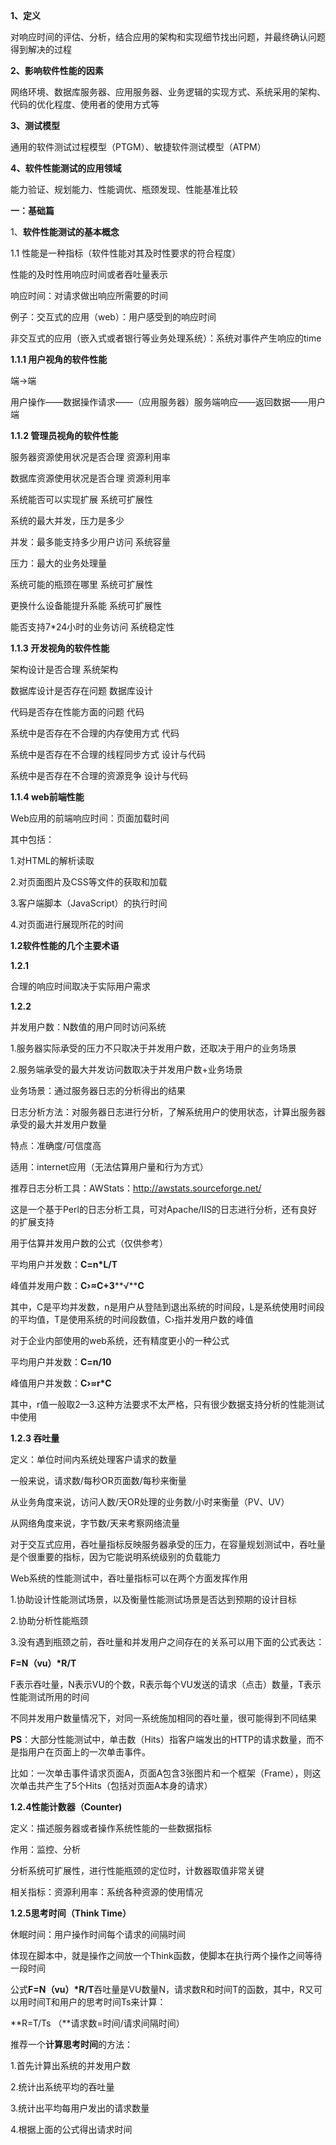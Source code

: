 **1、定义**

对响应时间的评估、分析，结合应用的架构和实现细节找出问题，并最终确认问题得到解决的过程 

**2、影响软件性能的因素**

网络环境、数据库服务器、应用服务器、业务逻辑的实现方式、系统采用的架构、代码的优化程度、使用者的使用方式等

**3、测试模型**

通用的软件测试过程模型（PTGM）、敏捷软件测试模型（ATPM）

**4、软件性能测试的应用领域** 

能力验证、规划能力、性能调优、瓶颈发现、性能基准比较

 

**一：基础篇**

1、**软件性能测试的基本概念**

1.1 性能是一种指标（软件性能对其及时性要求的符合程度）

  性能的及时性用响应时间或者吞吐量表示

  响应时间：对请求做出响应所需要的时间

例子：交互式的应用（web）：用户感受到的响应时间

   非交互式的应用（嵌入式或者银行等业务处理系统）：系统对事件产生响应的time

**1.1.1 用户视角的软件性能**

端→端

用户操作——数据操作请求——（应用服务器）服务端响应——返回数据——用户端

**1.1.2 管理员视角的软件性能** 

服务器资源使用状况是否合理            资源利用率

数据库资源使用状况是否合理            资源利用率

系统能否可以实现扩展              系统可扩展性

系统的最大并发，压力是多少            

并发：最多能支持多少用户访问           系统容量

压力：最大的业务处理量

系统可能的瓶颈在哪里              系统可扩展性

更换什么设备能提升系能             系统可扩展性

能否支持7*24小时的业务访问           系统稳定性

**1.1.3 开发视角的软件性能** 

架构设计是否合理                系统架构

数据库设计是否存在问题             数据库设计

代码是否存在性能方面的问题            代码

系统中是否存在不合理的内存使用方式        代码

系统中是否存在不合理的线程同步方式         设计与代码

系统中是否存在不合理的资源竞争          设计与代码 

**1.1.4 web前端性能**

Web应用的前端响应时间：页面加载时间

其中包括：

1.对HTML的解析读取

2.对页面图片及CSS等文件的获取和加载

3.客户端脚本（JavaScript）的执行时间

4.对页面进行展现所花的时间 

 

**1.2软件性能的几个主要术语**

**1.2.1** 

合理的响应时间取决于实际用户需求

**1.2.2** 

并发用户数：N数值的用户同时访问系统

1.服务器实际承受的压力不只取决于并发用户数，还取决于用户的业务场景

2.服务端承受的最大并发访问数取决于并发用户数+业务场景

业务场景：通过服务器日志的分析得出的结果

日志分析方法：对服务器日志进行分析，了解系统用户的使用状态，计算出服务器承受的最大并发用户数量

特点：准确度/可信度高

适用：internet应用（无法估算用户量和行为方式）

推荐日志分析工具：AWStats：http://awstats.sourceforge.net/

这是一个基于Perl的日志分析工具，可对Apache/IIS的日志进行分析，还有良好的扩展支持

 

用于估算并发用户数的公式（仅供参考）

平均用户并发数：**C=n\*L/T**

峰值并发用户数：**C›≈C+3****√****C** 

其中，C是平均并发数，n是用户从登陆到退出系统的时间段，L是系统使用时间段的平均值，T是使用系统的时间段数值，C›指并发用户数的峰值

对于企业内部使用的web系统，还有精度更小的一种公式

平均用户并发数：**C=n/10**

峰值用户并发数：**C›≈r\*C** 

其中，r值一般取2—3.这种方法要求不太严格，只有很少数据支持分析的性能测试中使用

**1.2.3 吞吐量**

定义：单位时间内系统处理客户请求的数量

一般来说，请求数/每秒OR页面数/每秒来衡量

从业务角度来说，访问人数/天OR处理的业务数/小时来衡量（PV、UV）

从网络角度来说，字节数/天来考察网络流量 

对于交互式应用，吞吐量指标反映服务器承受的压力，在容量规划测试中，吞吐量是个很重要的指标，因为它能说明系统级别的负载能力

Web系统的性能测试中，吞吐量指标可以在两个方面发挥作用

1.协助设计性能测试场景，以及衡量性能测试场景是否达到预期的设计目标

2.协助分析性能瓶颈

3.没有遇到瓶颈之前，吞吐量和并发用户之间存在的关系可以用下面的公式表达：

 **F=N（vu）\*R/T**

F表示吞吐量，N表示VU的个数，R表示每个VU发送的请求（点击）数量，T表示性能测试所用的时间

不同并发用户数量情况下，对同一系统施加相同的吞吐量，很可能得到不同结果

 

**PS**：大部分性能测试中，单击数（Hits）指客户端发出的HTTP的请求数量，而不是指用户在页面上的一次单击事件。

比如：一次单击事件请求页面A，页面A包含3张图片和一个框架（Frame），则这次单击共产生了5个Hits（包括对页面A本身的请求） 

**1.2.4性能计数器（Counter)**

定义：描述服务器或者操作系统性能的一些数据指标

作用：监控、分析

分析系统可扩展性，进行性能瓶颈的定位时，计数器取值非常关键

相关指标：资源利用率：系统各种资源的使用情况 

**1.2.5思考时间（Think Time）**

休眠时间：用户操作时间每个请求的间隔时间

体现在脚本中，就是操作之间放一个Think函数，使脚本在执行两个操作之间等待一段时间

公式**F=N（vu）\*R/T**吞吐量是VU数量N，请求数R和时间T的函数，其中，R又可以用时间T和用户的思考时间Ts来计算：

 **R=T/Ts  （**请求数=时间/请求间隔时间）

推荐一个**计算思考时间**的方法：

1.首先计算出系统的并发用户数

2.统计出系统平均的吞吐量

3.统计出平均每用户发出的请求数量

4.根据上面的公式得出请求时间